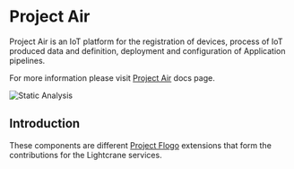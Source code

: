 # Project Air

Project Air is an IoT platform for the registration of devices, process of IoT produced data and definition, deployment and configuration of Application pipelines.

For more information please visit [Project Air](https://tibcosoftware.github.io/labs-air/) docs page.

![Static Analysis](https://github.com/TIBCOSoftware/labs-lightcrane-contrib/workflows/Static%20Analysis/badge.svg)

## Introduction

These components are different [Project Flogo](https://www.flogo.io) extensions that form the contributions for the Lightcrane services.
